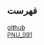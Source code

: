 ## فهرست <br />
[github](https://github.com/parsaghafari) <br />
[PNU_991](https://github.com/AliRazavi-edu/PNU_3991) <br />
